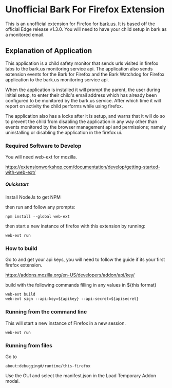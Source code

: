 # Unofficial Bark For Firefox Extension

This is an unofficial extension for Firefox for [bark.us](https://www.bark.us/signup?ref=2J6B865). It is based off the official Edge release v1.3.0. You will need to have your child setup in bark as a monitored email.

## Explanation of Application

This application is a child safety monitor that sends urls visited in firefox tabs to the bark.us monitoring service api. The application also sends extension events for the Bark for Firefox and the Bark Watchdog for Firefox application to the bark.us monitoring service api. 

When the application is installed it will prompt the parent, the user during initial setup, to enter their child's email address which has already been configured to be monitored by the bark.us service. After which time it will report on activity the child performs while using firefox. 

The application also has a locks after it is setup, and warns that it will do so to prevent the child from disabling the application in any way other than events monitored by the browser management api and permissions; namely uninstalling or disabling the application in the firefox ui.

### Required Software to Develop
You will need web-ext for mozilla.

https://extensionworkshop.com/documentation/develop/getting-started-with-web-ext/

##### Quickstart
Install NodeJs to get NPM

then run and follow any prompts:
```
npm install --global web-ext
```

then start a new instance of firefox with this extension by running:
```
web-ext run
```

### How to build 
Go to and get your api keys, you will need to follow the guide if its your first firefox extension.

https://addons.mozilla.org/en-US/developers/addon/api/key/

build with the following commands filling in any values in ${this format}

```
web-ext build
web-ext sign --api-key=${apikey} --api-secret=${apisecret}
```

### Running from the command line
This will start a new instance of Firefox in a new session.

```
web-ext run
```

### Running from files
Go to 
```
about:debugging#/runtime/this-firefox
```

Use the GUI and select the manifest.json in the Load Temporary Addon modal.
